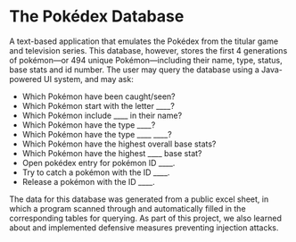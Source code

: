 # The Pokédex Database 
A text-based application that emulates the Pokédex from the titular game and television series. This database, however, stores the first 4 generations of pokémon—or 494 unique Pokémon—including their name, type, status, base stats and id number. The user may query the database using a Java-powered UI system, and may ask:
- Which Pokémon have been caught/seen?
- Which Pokémon start with the letter ____?
- Which Pokémon include ____ in their name?
- Which Pokémon have the type ____?
- Which Pokémon have the type ____ ____?
- Which Pokémon have the highest overall base stats?
- Which Pokémon have the highest ____ base stat?
- Open pokédex entry for pokémon ID ____.
- Try to catch a pokémon with the ID ____.
- Release a pokémon with the ID ____.

The data for this database was generated from a public excel sheet, in which a program scanned through and automatically filled in the corresponding tables for querying. As part of this project, we also learned about and implemented defensive measures preventing injection attacks. 
